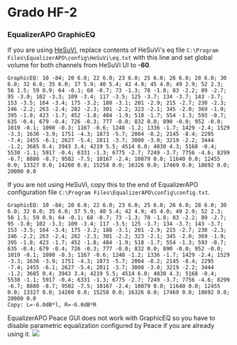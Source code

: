 # Grado HF-2
### EqualizerAPO GraphicEQ
If you are using [HeSuVi](https://sourceforge.net/projects/hesuvi/), replace contents of HeSuVi's eq file `C:\Program Files\EqualizerAPO\config\HeSuVi\eq.txt` with this line and set global volume for both channels from HeSuVi UI to **-60**.
```
GraphicEQ: 10 -84; 20 6.0; 22 6.0; 23 6.0; 25 6.0; 26 6.0; 28 6.0; 30 6.0; 32 6.0; 35 6.0; 37 5.9; 40 5.4; 42 4.9; 45 4.0; 49 2.9; 52 2.3; 56 1.5; 59 0.9; 64 -0.1; 68 -0.7; 73 -1.3; 78 -1.8; 83 -2.2; 89 -2.7; 95 -3.0; 102 -3.3; 109 -3.4; 117 -3.5; 125 -3.7; 134 -3.7; 143 -3.7; 153 -3.5; 164 -3.4; 175 -3.2; 188 -3.1; 201 -2.9; 215 -2.7; 230 -2.3; 246 -2.2; 263 -2.4; 282 -2.3; 301 -2.2; 323 -2.1; 345 -2.0; 369 -1.9; 395 -1.8; 423 -1.7; 452 -1.8; 484 -1.9; 518 -1.7; 554 -1.3; 593 -0.7; 635 -0.4; 679 -0.4; 726 -0.3; 777 -0.0; 832 0.0; 890 -0.0; 952 -0.0; 1019 -0.1; 1090 -0.3; 1167 -0.6; 1248 -1.2; 1336 -1.7; 1429 -2.4; 1529 -3.3; 1636 -3.9; 1751 -4.3; 1873 -5.7; 2004 -8.2; 2145 -8.4; 2295 -7.4; 2455 -6.1; 2627 -5.4; 2811 -3.7; 3008 -3.0; 3219 -2.2; 3444 -1.2; 3685 0.4; 3943 3.4; 4219 5.5; 4514 6.0; 4830 4.3; 5168 -0.4; 5530 -1.1; 5917 -0.4; 6331 -1.3; 6775 -2.7; 7249 -3.7; 7756 -4.6; 8299 -6.7; 8880 -8.7; 9502 -7.5; 10167 -2.4; 10879 0.0; 11640 0.0; 12455 0.0; 13327 0.0; 14260 0.0; 15258 0.0; 16326 0.0; 17469 0.0; 18692 0.0; 20000 0.0
```
If you are not using HeSuVi, copy this to the end of EqualizerAPO configuration file `C:\Program Files\EqualizerAPO\config\config.txt`.
```
GraphicEQ: 10 -84; 20 6.0; 22 6.0; 23 6.0; 25 6.0; 26 6.0; 28 6.0; 30 6.0; 32 6.0; 35 6.0; 37 5.9; 40 5.4; 42 4.9; 45 4.0; 49 2.9; 52 2.3; 56 1.5; 59 0.9; 64 -0.1; 68 -0.7; 73 -1.3; 78 -1.8; 83 -2.2; 89 -2.7; 95 -3.0; 102 -3.3; 109 -3.4; 117 -3.5; 125 -3.7; 134 -3.7; 143 -3.7; 153 -3.5; 164 -3.4; 175 -3.2; 188 -3.1; 201 -2.9; 215 -2.7; 230 -2.3; 246 -2.2; 263 -2.4; 282 -2.3; 301 -2.2; 323 -2.1; 345 -2.0; 369 -1.9; 395 -1.8; 423 -1.7; 452 -1.8; 484 -1.9; 518 -1.7; 554 -1.3; 593 -0.7; 635 -0.4; 679 -0.4; 726 -0.3; 777 -0.0; 832 0.0; 890 -0.0; 952 -0.0; 1019 -0.1; 1090 -0.3; 1167 -0.6; 1248 -1.2; 1336 -1.7; 1429 -2.4; 1529 -3.3; 1636 -3.9; 1751 -4.3; 1873 -5.7; 2004 -8.2; 2145 -8.4; 2295 -7.4; 2455 -6.1; 2627 -5.4; 2811 -3.7; 3008 -3.0; 3219 -2.2; 3444 -1.2; 3685 0.4; 3943 3.4; 4219 5.5; 4514 6.0; 4830 4.3; 5168 -0.4; 5530 -1.1; 5917 -0.4; 6331 -1.3; 6775 -2.7; 7249 -3.7; 7756 -4.6; 8299 -6.7; 8880 -8.7; 9502 -7.5; 10167 -2.4; 10879 0.0; 11640 0.0; 12455 0.0; 13327 0.0; 14260 0.0; 15258 0.0; 16326 0.0; 17469 0.0; 18692 0.0; 20000 0.0
Copy: L=-6.0dB*l, R=-6.0dB*R
```
EqualizerAPO Peace GUI does not work with GraphicEQ so you have to disable parametric equalization configured by Peace if you are already using it.
![](https://raw.githubusercontent.com/jaakkopasanen/AutoEq/master/results/Innerfidelity%202017/innerfidelity/onear/Grado%20HF-2/Grado%20HF-2.png)
